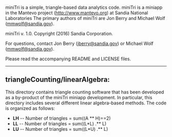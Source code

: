 miniTri is a simple, triangle-based data analytics code.  miniTri is a miniapp
in the Mantevo project (http://www.mantevo.org) at Sandia National Laboratories
The primary authors of miniTri are Jon Berry and Michael Wolf (mmwolf@sandia.gov).

miniTri v. 1.0. Copyright (2016) Sandia Corporation.

For questions, contact Jon Berry (jberry@sandia.gov) or Michael Wolf (mmwolf@sandia.gov).

Please read the accompanying README and LICENSE files.

------------------------------------------------
triangleCounting/linearAlgebra:
------------------------------------------------

This directory contains triangle counting software that has been developed as a by-product
of the miniTri miniapp development.  In particular, this directory includes several different
linear algebra-based methods.  The code is organized as follows:

* __LH__ -- Number of triangles = sum((A ** H)==2)
* __LL__ -- Number of triangles = sum((L*L) .** L)
* __LU__ -- Number of triangles = sum((L*U) .** L)




